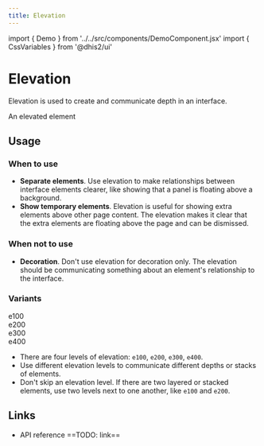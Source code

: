 ```yaml
---
title: Elevation
---
```


import { Demo } from '../../src/components/DemoComponent.jsx'
import { CssVariables } from '@dhis2/ui'

# Elevation

Elevation is used to create and communicate depth in an interface.

<Demo>
    <CssVariables elevations/>
    <Box>
    <div style={{background: 'white', boxShadow: 'var(--elevations-e200', display: 'inline-block', padding: '16px'}}>An elevated element</div>
    </Box>
</Demo>

## Usage

### When to use

-   **Separate elements**. Use elevation to make relationships between interface elements clearer, like showing that a panel is floating above a background.
-   **Show temporary elements**. Elevation is useful for showing extra elements above other page content. The elevation makes it clear that the extra elements are floating above the page and can be dismissed.

### When not to use

-   **Decoration**. Don't use elevation for decoration only. The elevation should be communicating something about an element's relationship to the interface.

### Variants

<Demo>
    <CssVariables elevations/>
    <div className='stacked-examples-horizontal'>
        <div style={{background: 'white', boxShadow: 'var(--elevations-e100', display: 'inline-block', padding: '16px', marginRight: '16px', fontFamily: 'monospace'}}>e100</div>
        <div style={{background: 'white', boxShadow: 'var(--elevations-e200', display: 'inline-block', padding: '16px', marginRight: '16px', fontFamily: 'monospace'}}>e200</div>
        <div style={{background: 'white', boxShadow: 'var(--elevations-e300', display: 'inline-block', padding: '16px', marginRight: '16px', fontFamily: 'monospace'}}>e300</div>
        <div style={{background: 'white', boxShadow: 'var(--elevations-e400', display: 'inline-block', padding: '16px', marginRight: '16px', fontFamily: 'monospace'}}>e400</div>
    </div>
</Demo>

-   There are four levels of elevation: `e100`, `e200`, `e300`, `e400`.
-   Use different elevation levels to communicate different depths or stacks of elements.
-   Don't skip an elevation level. If there are two layered or stacked elements, use two levels next to one another, like `e100` and `e200`.

## Links

-   API reference ==TODO: link==
